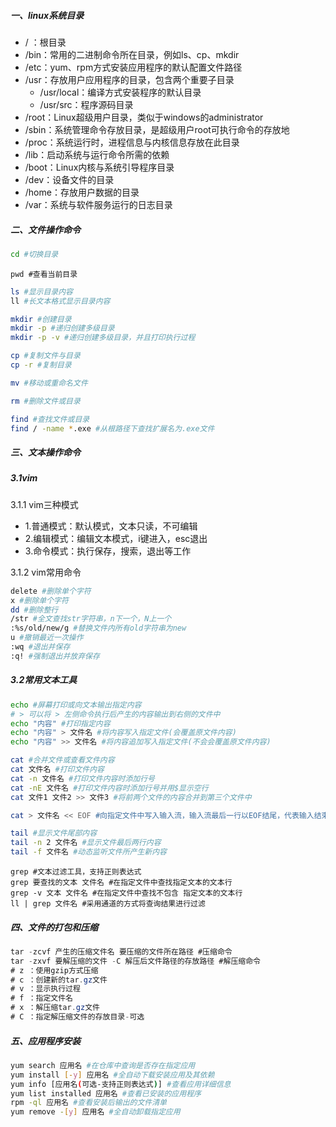 ##### 一、linux系统目录

* / ：根目录
* /bin：常用的二进制命令所在目录，例如ls、cp、mkdir
* /etc：yum、rpm方式安装应用程序的默认配置文件路径
* /usr：存放用户应用程序的目录，包含两个重要子目录
  * /usr/local：编译方式安装程序的默认目录
  * /usr/src：程序源码目录
* /root：Linux超级用户目录，类似于windows的administrator
* /sbin：系统管理命令存放目录，是超级用户root可执行命令的存放地
* /proc：系统运行时，进程信息与内核信息存放在此目录
* /lib：启动系统与运行命令所需的依赖
* /boot：Linux内核与系统引导程序目录
* /dev：设备文件的目录
* /home：存放用户数据的目录
* /var：系统与软件服务运行的日志目录



##### 二、文件操作命令

```bash
cd #切换目录
```

```bas
pwd #查看当前目录
```

```bash
ls #显示目录内容
ll #长文本格式显示目录内容
```

```bash
mkdir #创建目录
mkdir -p #递归创建多级目录
mkdir -p -v #递归创建多级目录，并且打印执行过程
```

```bash
cp #复制文件与目录
cp -r #复制目录
```

```bash
mv #移动或重命名文件
```

```bash
rm #删除文件或目录
```

```bash
find #查找文件或目录
find / -name *.exe #从根路径下查找扩展名为.exe文件
```



##### 三、文本操作命令

##### 3.1vim

3.1.1 vim三种模式

* 1.普通模式：默认模式，文本只读，不可编辑
* 2.编辑模式：编辑文本模式，i键进入，esc退出
* 3.命令模式：执行保存，搜索，退出等工作

3.1.2 vim常用命令

```bash
delete #删除单个字符
x #删除单个字符
dd #删除整行
/str #全文查找str字符串，n下一个，N上一个
:%s/old/new/g #替换文件内所有old字符串为new
u #撤销最近一次操作
:wq	#退出并保存
:q! #强制退出并放弃保存
```

##### 3.2常用文本工具

```bash
echo #屏幕打印或向文本输出指定内容
# > 可以将 > 左侧命令执行后产生的内容输出到右侧的文件中
echo "内容" #打印指定内容
echo "内容" > 文件名 #将内容写入指定文件(会覆盖原文件内容)
echo "内容" >> 文件名 #将内容追加写入指定文件(不会会覆盖原文件内容)
```

```bash
cat #合并文件或查看文件内容
cat 文件名 #打印文件内容
cat -n 文件名 #打印文件内容时添加行号
cat -nE 文件名 #打印文件内容时添加行号并用$显示空行
cat 文件1 文件2 >> 文件3 #将前两个文件的内容合并到第三个文件中

cat > 文件名 << EOF #向指定文件中写入输入流，输入流最后一行以EOF结尾，代表输入结束
```

```bash
tail #显示文件尾部内容
tail -n 2 文件名 #显示文件最后两行内容 
tail -f 文件名 #动态监听文件所产生新内容
```

```ba
grep #文本过滤工具，支持正则表达式
grep 要查找的文本 文件名 #在指定文件中查找指定文本的文本行
grep -v 文本 文件名 #在指定文件中查找不包含 指定文本的文本行
ll | grep 文件名 #采用通道的方式将查询结果进行过滤
```



##### 四、文件的打包和压缩

```java
tar -zcvf 产生的压缩文件名 要压缩的文件所在路径 #压缩命令
tar -zxvf 要解压缩的文件 -C 解压后文件路径的存放路径 #解压缩命令
# z ：使用gzip方式压缩
# c ：创建新的tar.gz文件	
# v ：显示执行过程
# f ：指定文件名
# x ：解压缩tar.gz文件
# C ：指定解压缩文件的存放目录-可选
```

##### 五、应用程序安装

```bash
yum search 应用名 #在仓库中查询是否存在指定应用
yum install [-y] 应用名 #全自动下载安装应用及其依赖
yum info [应用名(可选-支持正则表达式)] #查看应用详细信息
yum list installed 应用名 #查看已安装的应用程序
rpm -ql 应用名 #查看安装后输出的文件清单
yum remove -[y] 应用名 #全自动卸载指定应用
```

